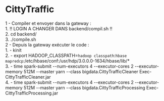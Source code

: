 # CittyTraffic

1 - Compiler et envoyer dans la gateway :  
    1. !! LOGIN A CHANGER DANS backend/compil.sh !!  
    2. cd backend/  
    3. ./compile.sh  
2 - Depuis la gateway exécuter le code :   
    1.  - kinit   
    2.  - export HADOOP_CLASSPATH=`hadoop classpath`:`hbase mapredcp`:/etc/hbase/conf:/usr/hdp/3.0.0.0-1634/hbase/lib/*  
    3.  - time spark-submit --num-executors 4 --executor-cores 2 --executor-memory 512M --master yarn --class bigdata.CittyTrafficCleaner Exec-CittyTrafficCleaner.jar  
    4.  - time spark-submit --num-executors 4 --executor-cores 2 --executor-memory 512M --master yarn --class bigdata.CittyTrafficProcessing Exec-CittyTrafficProcessing.jar  
    
